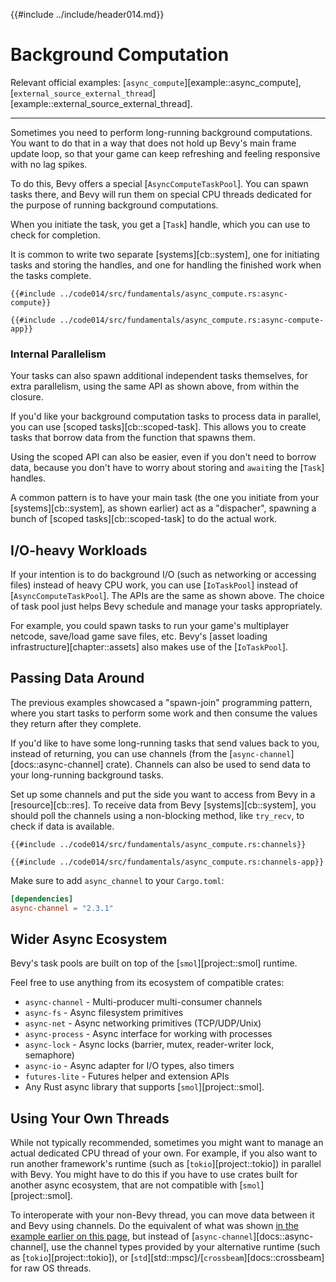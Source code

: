 {{#include ../include/header014.md}}

# Background Computation

Relevant official examples:
[`async_compute`][example::async_compute],
[`external_source_external_thread`][example::external_source_external_thread].

---

Sometimes you need to perform long-running background computations. You want
to do that in a way that does not hold up Bevy's main frame update loop, so
that your game can keep refreshing and feeling responsive with no lag spikes.

To do this, Bevy offers a special [`AsyncComputeTaskPool`]. You can spawn
tasks there, and Bevy will run them on special CPU threads dedicated for
the purpose of running background computations.

When you initiate the task, you get a [`Task`] handle, which you can use
to check for completion.

It is common to write two separate [systems][cb::system], one for initiating
tasks and storing the handles, and one for handling the finished work when
the tasks complete.

```rust,no_run,noplayground
{{#include ../code014/src/fundamentals/async_compute.rs:async-compute}}
```

```rust,no_run,noplayground
{{#include ../code014/src/fundamentals/async_compute.rs:async-compute-app}}
```

### Internal Parallelism

Your tasks can also spawn additional independent tasks themselves, for extra
parallelism, using the same API as shown above, from within the closure.

If you'd like your background computation tasks to process data in parallel,
you can use [scoped tasks][cb::scoped-task]. This allows you to create
tasks that borrow data from the function that spawns them.

Using the scoped API can also be easier, even if you don't need to borrow data,
because you don't have to worry about storing and `await`ing the [`Task`] handles.

A common pattern is to have your main task (the one you initiate from your
[systems][cb::system], as shown earlier) act as a "dispacher", spawning a bunch
of [scoped tasks][cb::scoped-task] to do the actual work.

## I/O-heavy Workloads

If your intention is to do background I/O (such as networking or accessing
files) instead of heavy CPU work, you can use [`IoTaskPool`] instead of
[`AsyncComputeTaskPool`]. The APIs are the same as shown above. The choice
of task pool just helps Bevy schedule and manage your tasks appropriately.

For example, you could spawn tasks to run your game's multiplayer
netcode, save/load game save files, etc. Bevy's [asset loading
infrastructure][chapter::assets] also makes use of the [`IoTaskPool`].

## Passing Data Around

The previous examples showcased a "spawn-join" programming pattern, where
you start tasks to perform some work and then consume the values they return
after they complete.

If you'd like to have some long-running tasks that send values
back to you, instead of returning, you can use channels (from the
[`async-channel`][docs::async-channel] crate). Channels can also be used to
send data to your long-running background tasks.

Set up some channels and put the side you want to access from Bevy in a
[resource][cb::res]. To receive data from Bevy [systems][cb::system],
you should poll the channels using a non-blocking method, like `try_recv`,
to check if data is available.

```rust,no_run,noplayground
{{#include ../code014/src/fundamentals/async_compute.rs:channels}}
```

```rust,no_run,noplayground
{{#include ../code014/src/fundamentals/async_compute.rs:channels-app}}
```

Make sure to add `async_channel` to your `Cargo.toml`:

```toml
[dependencies]
async-channel = "2.3.1"
```

## Wider Async Ecosystem

Bevy's task pools are built on top of the [`smol`][project::smol] runtime.

Feel free to use anything from its ecosystem of compatible crates:

 - `async-channel` - Multi-producer multi-consumer channels
 - `async-fs` - Async filesystem primitives
 - `async-net` - Async networking primitives (TCP/UDP/Unix)
 - `async-process` - Async interface for working with processes
 - `async-lock` - Async locks (barrier, mutex, reader-writer lock, semaphore)
 - `async-io` - Async adapter for I/O types, also timers
 - `futures-lite` - Futures helper and extension APIs
 - Any Rust async library that supports [`smol`][project::smol].

## Using Your Own Threads

While not typically recommended, sometimes you might want to manage an
actual dedicated CPU thread of your own. For example, if you also want to run
another framework's runtime (such as [`tokio`][project::tokio]) in parallel
with Bevy. You might have to do this if you have to use crates built for
another async ecosystem, that are not compatible with [`smol`][project::smol].

To interoperate with your non-Bevy thread, you can move data between
it and Bevy using channels. Do the equivalent of what was shown [in
the example earlier on this page](#passing-data-around), but instead of
[`async-channel`][docs::async-channel], use the channel types provided
by your alternative runtime (such as [`tokio`][project::tokio]), or
[`std`][std::mpsc]/[`crossbeam`][docs::crossbeam] for raw OS threads.
